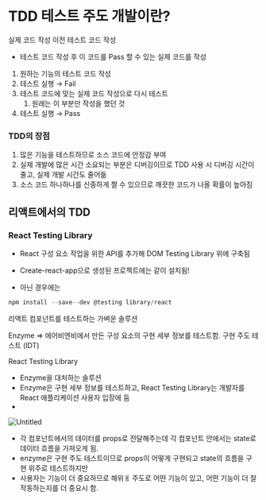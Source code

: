 # TDD 테스트 주도 개발이란?

실제 코드 작성 이전 테스트 코드 작성

- 테스트 코드 작성 후 이 코드를 Pass 할 수 있는 실제 코드를 작성

1. 원하는 기능의 테스트 코드 작성
2. 테스트 실행 → Fail
3. 테스트 코드에 맞는 실제 코드 작성으로 다시 테스트
   1. 원래는 이 부분만 작성을 했던 것
4. 테스트 실행 → Pass

### TDD의 장점

1. 많은 기능을 테스트하므로 소스 코드에 안정감 부여
2. 실제 개발에 많은 시간 소요되는 부분은 디버깅이므로 TDD 사용 시 디버깅 시간이 줄고, 실제 개발 시간도 줄어듦
3. 소스 코드 하나하나를 신중하게 짤 수 있으므로 깨끗한 코드가 나올 확률이 높아짐

## 리액트에서의 TDD

### React Testing Library

- React 구성 요소 작업을 위한 API를 추가해 DOM Testing Library 위에 구축됨

- Create-react-app으로 생성된 프로젝트에는 같이 설치됨!
- 아닌 경우에는

```jsx
npm install --save--dev @testing library/react
```

리액트 컴포넌트를 테스트하는 가벼운 솔루션

Enzyme ⇒ 에어비엔비에서 만든 구성 요소의 구현 세부 정보를 테스트함. 구현 주도 테스트 (IDT)

React Testing Library

- Enzyme을 대처하는 솔루션
- Enzyme은 구현 세부 정보를 테스트하고, React Testing Library는 개발자를 React 애플리케이션 사용자 입장에 둠
-

![Untitled](https://s3-us-west-2.amazonaws.com/secure.notion-static.com/cadd4e1b-521e-4bee-a082-7f827bc0f0b7/Untitled.png)

- 각 컴포넌트에서의 데이터를 props로 전달해주는데 각 컴포넌트 안에서는 state로 데이터 흐름을 가져오게 됨.
- enzyme은 구현 주도 테스트이므로 props이 어떻게 구현되고 state의 흐름을 구현 위주로 테스트하지만
- 사용자는 기능이 더 중요하므로 해위ㅐ 주도로 어떤 기능이 있고, 어떤 기능이 더 잘 작동하는지를 더 중요시 함.
